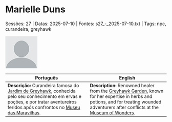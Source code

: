 
# Marielle Duns

Sessões: 27 | Datas: 2025-07-10 | Fontes: s27_-_2025-07-10.txt | Tags: npc, curandeira, greyhawk

![Marielle Duns](blank.png)

| Português | English |
|-----------|---------|
| **Descrição:** Curandeira famosa do [Jardim de Greyhawk](jardim_greyhawk.md), conhecida pelo seu conhecimento em ervas e poções, e por tratar aventureiros feridos após confrontos no [Museu das Maravilhas](museu_das_maravilhas_naturais_e_arcanas_de_greyhawk.md). | **Description:** Renowned healer from the [Greyhawk Garden](jardim_greyhawk.md), known for her expertise in herbs and potions, and for treating wounded adventurers after conflicts at the [Museum of Wonders](museu_das_maravilhas_naturais_e_arcanas_de_greyhawk.md). |

